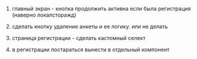
1) главный экран - кнопка продолжить активна если была регистрация (наверно локалсторажд)

2) сделать кнопку удаление анкеты и ее логику. или не делать

3) страница регистрации - сделать кастомный селект

4) в регистрации постараться вынести в отдельный компонент